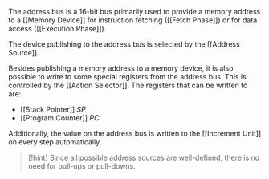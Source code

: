 The address bus is a 16-bit bus primarily used to provide a memory address to a [[Memory Device]] for instruction fetching ([[Fetch Phase]]) or for data access ([[Execution Phase]]).

The device publishing to the address bus is selected by the [[Address Source]].

Besides publishing a memory address to a memory device, it is also possible to write to some special registers from the address bus. This is controlled by the [[Action Selector]]. The registers that can be written to are:
* [[Stack Pointer]] $SP$
* [[Program Counter]] $PC$

Additionally, the value on the address bus is written to the [[Increment Unit]] on every step automatically.

>[!hint]
>Since all possible address sources are well-defined, there is no need for pull-ups or pull-downs.

